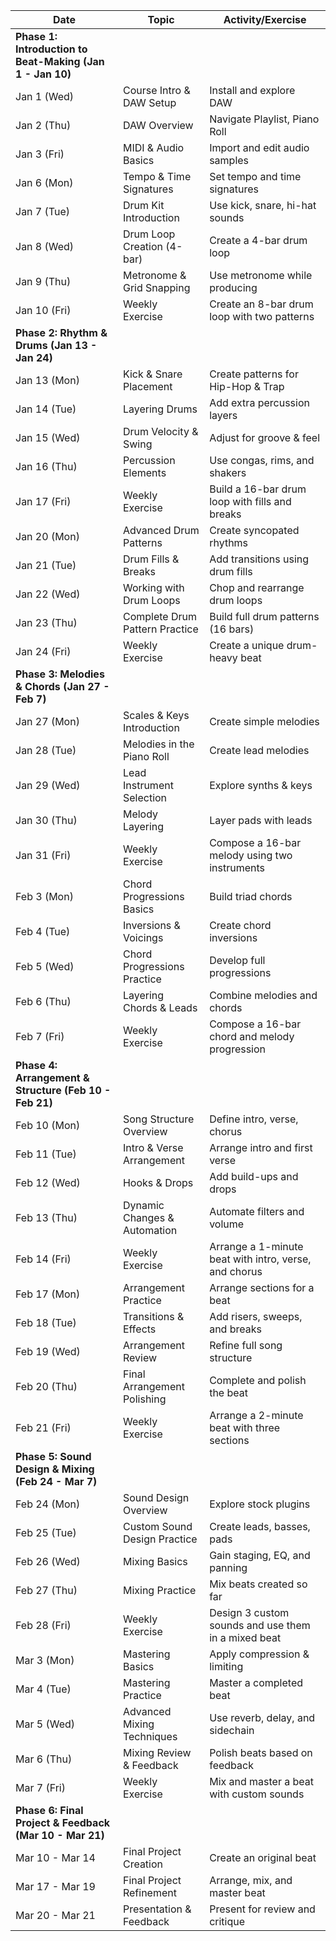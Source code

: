| **Date**                                                  | **Topic**                      | **Activity/Exercise**                                 |
| --------------------------------------------------------- | ------------------------------ | ----------------------------------------------------- |
| **Phase 1: Introduction to Beat-Making (Jan 1 - Jan 10)** |                                |                                                       |
| Jan 1 (Wed)                                               | Course Intro & DAW Setup       | Install and explore DAW                               |
| Jan 2 (Thu)                                               | DAW Overview                   | Navigate Playlist, Piano Roll                         |
| Jan 3 (Fri)                                               | MIDI & Audio Basics            | Import and edit audio samples                         |
| Jan 6 (Mon)                                               | Tempo & Time Signatures        | Set tempo and time signatures                         |
| Jan 7 (Tue)                                               | Drum Kit Introduction          | Use kick, snare, hi-hat sounds                        |
| Jan 8 (Wed)                                               | Drum Loop Creation (4-bar)     | Create a 4-bar drum loop                              |
| Jan 9 (Thu)                                               | Metronome & Grid Snapping      | Use metronome while producing                         |
| Jan 10 (Fri)                                              | Weekly Exercise                | Create an 8-bar drum loop with two patterns           |
| **Phase 2: Rhythm & Drums (Jan 13 - Jan 24)**             |                                |                                                       |
| Jan 13 (Mon)                                              | Kick & Snare Placement         | Create patterns for Hip-Hop & Trap                    |
| Jan 14 (Tue)                                              | Layering Drums                 | Add extra percussion layers                           |
| Jan 15 (Wed)                                              | Drum Velocity & Swing          | Adjust for groove & feel                              |
| Jan 16 (Thu)                                              | Percussion Elements            | Use congas, rims, and shakers                         |
| Jan 17 (Fri)                                              | Weekly Exercise                | Build a 16-bar drum loop with fills and breaks        |
| Jan 20 (Mon)                                              | Advanced Drum Patterns         | Create syncopated rhythms                             |
| Jan 21 (Tue)                                              | Drum Fills & Breaks            | Add transitions using drum fills                      |
| Jan 22 (Wed)                                              | Working with Drum Loops        | Chop and rearrange drum loops                         |
| Jan 23 (Thu)                                              | Complete Drum Pattern Practice | Build full drum patterns (16 bars)                    |
| Jan 24 (Fri)                                              | Weekly Exercise                | Create a unique drum-heavy beat                       |
| **Phase 3: Melodies & Chords (Jan 27 - Feb 7)**           |                                |                                                       |
| Jan 27 (Mon)                                              | Scales & Keys Introduction     | Create simple melodies                                |
| Jan 28 (Tue)                                              | Melodies in the Piano Roll     | Create lead melodies                                  |
| Jan 29 (Wed)                                              | Lead Instrument Selection      | Explore synths & keys                                 |
| Jan 30 (Thu)                                              | Melody Layering                | Layer pads with leads                                 |
| Jan 31 (Fri)                                              | Weekly Exercise                | Compose a 16-bar melody using two instruments         |
| Feb 3 (Mon)                                               | Chord Progressions Basics      | Build triad chords                                    |
| Feb 4 (Tue)                                               | Inversions & Voicings          | Create chord inversions                               |
| Feb 5 (Wed)                                               | Chord Progressions Practice    | Develop full progressions                             |
| Feb 6 (Thu)                                               | Layering Chords & Leads        | Combine melodies and chords                           |
| Feb 7 (Fri)                                               | Weekly Exercise                | Compose a 16-bar chord and melody progression         |
| **Phase 4: Arrangement & Structure (Feb 10 - Feb 21)**    |                                |                                                       |
| Feb 10 (Mon)                                              | Song Structure Overview        | Define intro, verse, chorus                           |
| Feb 11 (Tue)                                              | Intro & Verse Arrangement      | Arrange intro and first verse                         |
| Feb 12 (Wed)                                              | Hooks & Drops                  | Add build-ups and drops                               |
| Feb 13 (Thu)                                              | Dynamic Changes & Automation   | Automate filters and volume                           |
| Feb 14 (Fri)                                              | Weekly Exercise                | Arrange a 1-minute beat with intro, verse, and chorus |
| Feb 17 (Mon)                                              | Arrangement Practice           | Arrange sections for a beat                           |
| Feb 18 (Tue)                                              | Transitions & Effects          | Add risers, sweeps, and breaks                        |
| Feb 19 (Wed)                                              | Arrangement Review             | Refine full song structure                            |
| Feb 20 (Thu)                                              | Final Arrangement Polishing    | Complete and polish the beat                          |
| Feb 21 (Fri)                                              | Weekly Exercise                | Arrange a 2-minute beat with three sections           |
| **Phase 5: Sound Design & Mixing (Feb 24 - Mar 7)**       |                                |                                                       |
| Feb 24 (Mon)                                              | Sound Design Overview          | Explore stock plugins                                 |
| Feb 25 (Tue)                                              | Custom Sound Design Practice   | Create leads, basses, pads                            |
| Feb 26 (Wed)                                              | Mixing Basics                  | Gain staging, EQ, and panning                         |
| Feb 27 (Thu)                                              | Mixing Practice                | Mix beats created so far                              |
| Feb 28 (Fri)                                              | Weekly Exercise                | Design 3 custom sounds and use them in a mixed beat   |
| Mar 3 (Mon)                                               | Mastering Basics               | Apply compression & limiting                          |
| Mar 4 (Tue)                                               | Mastering Practice             | Master a completed beat                               |
| Mar 5 (Wed)                                               | Advanced Mixing Techniques     | Use reverb, delay, and sidechain                      |
| Mar 6 (Thu)                                               | Mixing Review & Feedback       | Polish beats based on feedback                        |
| Mar 7 (Fri)                                               | Weekly Exercise                | Mix and master a beat with custom sounds              |
| **Phase 6: Final Project & Feedback (Mar 10 - Mar 21)**   |                                |                                                       |
| Mar 10 - Mar 14                                           | Final Project Creation         | Create an original beat                               |
| Mar 17 - Mar 19                                           | Final Project Refinement       | Arrange, mix, and master beat                         |
| Mar 20 - Mar 21                                           | Presentation & Feedback        | Present for review and critique                       |
